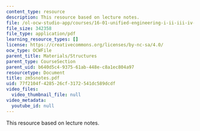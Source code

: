 ```yaml
---
content_type: resource
description: This resource based on lecture notes.
file: /ol-ocw-studio-app/courses/16-01-unified-engineering-i-ii-iii-iv-fall-2005-spring-2006/77f2104f428526cf3172541dc589dcdf_zm5snotes.pdf
file_size: 342358
file_type: application/pdf
learning_resource_types: []
license: https://creativecommons.org/licenses/by-nc-sa/4.0/
ocw_type: OCWFile
parent_title: Materials/Structures
parent_type: CourseSection
parent_uid: b640d5c4-9375-61ab-448e-c8a1ec804a97
resourcetype: Document
title: zm5snotes.pdf
uid: 77f2104f-4285-26cf-3172-541dc589dcdf
video_files:
  video_thumbnail_file: null
video_metadata:
  youtube_id: null
---
```

This resource based on lecture notes.
